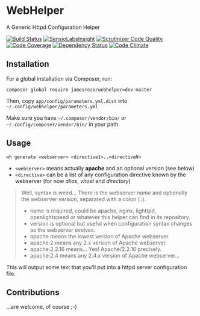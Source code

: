 # WebHelper
A Generic Httpd Configuration Helper

[![Build Status](https://api.travis-ci.org/JamesRezo/WebHelper.svg?branch=new-architecture)](https://travis-ci.org/JamesRezo/WebHelper)
[![SensioLabsInsight](https://insight.sensiolabs.com/projects/57e3dc27-e915-42d4-9bde-863a8f3bf5f8/mini.png)](https://insight.sensiolabs.com/projects/57e3dc27-e915-42d4-9bde-863a8f3bf5f8)
[![Scrutinizer Code Quality](https://scrutinizer-ci.com/g/JamesRezo/WebHelper/badges/quality-score.png?b=new-architecture)](https://scrutinizer-ci.com/g/JamesRezo/WebHelper/?branch=master)
[![Code Coverage](https://scrutinizer-ci.com/g/JamesRezo/WebHelper/badges/coverage.png?b=new-architecture)](https://scrutinizer-ci.com/g/JamesRezo/WebHelper/?branch=master)
[![Dependency Status](https://www.versioneye.com/user/projects/57aacb4bf27cc20050102f19/badge.svg?style=flat-square)](https://www.versioneye.com/user/projects/57aacb4bf27cc20050102f19)
[![Code Climate](https://codeclimate.com/github/JamesRezo/WebHelper/badges/gpa.svg)](https://codeclimate.com/github/JamesRezo/WebHelper)

## Installation

For a global installation via Composer, run:

```composer global require jamesrezo/webhelper=dev-master```

Then, copy ```app/config/parameters.yml.dist``` into ```~/.config/webhelper/parameters.yml```

Make sure you have `~/.composer/vendor/bin/` or `~/.config/composer/vendor/bin/` in your path. 

## Usage

```wh generate <webserver> <directive1>..<directiveN>```

* `<webserver>` means actually **apache** and an optional version (see below)
* `<directive>` can be a list of any configuration directive known by the webserver (for now *alias*, *vhost* and *directory*)

> Well, <webserver> syntax is weird... 
> There is the webserver *name* and optionally the webserver *version*, separated with a colon (`:`).
> * name is required, could be apache, nginx, lighttpd, openlightspeed or whatever this helper can find in its repository.
> * version is optional but useful when configuration syntax changes as the webserver evolves.
> * apache means the lowest version of Apache webserver
> * apache:2 means any 2.x version of Apache webserver
> * apache:2.2.16 means... Yes! Apache/2.2.16 precisely.
> * apache:2.4 means any 2.4.x version of Apache webserver...

This will output some text that you'll put into a httpd server configuration file.

## Contributions

...are welcome, of course ;-)
